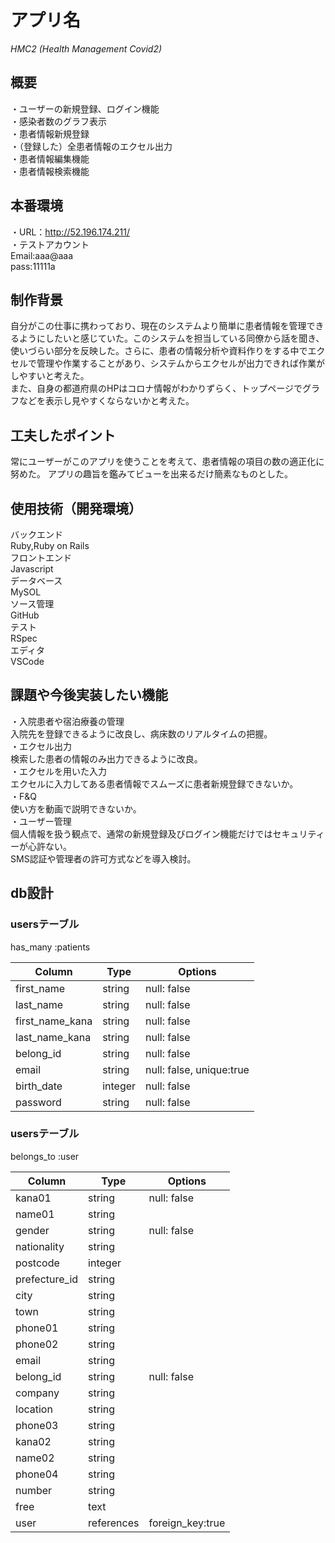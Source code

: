 # アプリ名  
_HMC2_
  _(Health Management Covid2)_

## 概要
・ユーザーの新規登録、ログイン機能  
・感染者数のグラフ表示  
・患者情報新規登録  
・（登録した）全患者情報のエクセル出力  
・患者情報編集機能  
・患者情報検索機能  

## 本番環境
・URL：http://52.196.174.211/  
・テストアカウント  
    Email:aaa@aaa  
    pass:11111a  

## 制作背景
  自分がこの仕事に携わっており、現在のシステムより簡単に患者情報を管理できるようにしたいと感じていた。このシステムを担当している同僚から話を聞き、使いづらい部分を反映した。さらに、患者の情報分析や資料作りをする中でエクセルで管理や作業することがあり、システムからエクセルが出力できれば作業がしやすいと考えた。  
  また、自身の都道府県のHPはコロナ情報がわかりずらく、トップページでグラフなどを表示し見やすくならないかと考えた。  

## 工夫したポイント  
  常にユーザーがこのアプリを使うことを考えて、患者情報の項目の数の適正化に努めた。
  アプリの趣旨を鑑みてビューを出来るだけ簡素なものとした。

## 使用技術（開発環境）  
  バックエンド  
  Ruby,Ruby on Rails  
  フロントエンド  
  Javascript  
  データベース  
  MySOL  
  ソース管理  
  GitHub  
  テスト   
  RSpec  
  エディタ  
  VSCode  

## 課題や今後実装したい機能
・入院患者や宿泊療養の管理  
    入院先を登録できるように改良し、病床数のリアルタイムの把握。  
・エクセル出力  
    検索した患者の情報のみ出力できるように改良。  
・エクセルを用いた入力  
    エクセルに入力してある患者情報でスムーズに患者新規登録できないか。  
・F&Q  
    使い方を動画で説明できないか。  
・ユーザー管理  
    個人情報を扱う観点で、通常の新規登録及びログイン機能だけではセキュリティーが心許ない。  
    SMS認証や管理者の許可方式などを導入検討。  

## db設計  
### usersテーブル
 has_many :patients

| Column    | Type   | Options     |
| --------  | ------ | ----------- |
| first_name  | string | null: false |
| last_name   | string | null: false |
| first_name_kana | string | null: false |
| last_name_kana  | string | null: false |
| belong_id  | string | null: false |
| email      | string | null: false, unique:true |
| birth_date | integer | null: false |
| password   | string | null: false |

### usersテーブル
 belongs_to :user

| Column    | Type   | Options     |
| --------  | ------ | ----------- |
| kana01  | string | null: false |
| name01  | string | |
| gender  | string | null: false |
| nationality | string |  |
| postcode | integer |  |
| prefecture_id | string |  |
| city | string |  |
| town | string |  |
| phone01 | string |  |
| phone02 | string |  |
| email | string |  |
| belong_id | string | null: false|
| company | string |  |
| location | string |  |
| phone03 | string |  |
| kana02  | string |  |
| name02  | string |  |
| phone04 | string |  |
| number  | string |  |
| free | text |  |
| user | references | foreign_key:true |


